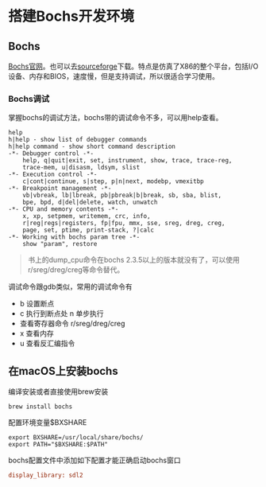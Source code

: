 # 搭建Bochs开发环境

## Bochs

[Bochs官网](https://bochs.sourceforge.io/)。也可以去[sourceforge]((https://sourceforge.net/projects/bochs/))下载。特点是仿真了X86的整个平台，包括I/O设备、内存和BIOS，速度慢，但是支持调试，所以很适合学习使用。


### Bochs调试

掌握bochs的调试方法，bochs带的调试命令不多，可以用help查看。

```text
help
h|help - show list of debugger commands
h|help command - show short command description
-*- Debugger control -*-
    help, q|quit|exit, set, instrument, show, trace, trace-reg,
    trace-mem, u|disasm, ldsym, slist
-*- Execution control -*-
    c|cont|continue, s|step, p|n|next, modebp, vmexitbp
-*- Breakpoint management -*-
    vb|vbreak, lb|lbreak, pb|pbreak|b|break, sb, sba, blist,
    bpe, bpd, d|del|delete, watch, unwatch
-*- CPU and memory contents -*-
    x, xp, setpmem, writemem, crc, info,
    r|reg|regs|registers, fp|fpu, mmx, sse, sreg, dreg, creg,
    page, set, ptime, print-stack, ?|calc
-*- Working with bochs param tree -*-
    show "param", restore
```

> 书上的dump_cpu命令在bochs 2.3.5以上的版本就没有了，可以使用r/sreg/dreg/creg等命令替代。

调试命令跟gdb类似，常用的调试命令有

- b 设置断点
- c 执行到断点处   n 单步执行
- 查看寄存器命令 r/sreg/dreg/creg
- x 查看内存
- u 查看反汇编指令

## 在macOS上安装bochs

编译安装或者直接使用brew安装

```shell
brew install bochs
```

配置环境变量$BXSHARE

```shell
export BXSHARE=/usr/local/share/bochs/
export PATH="$BXSHARE:$PATH"
```

bochs配置文件中添加如下配置才能正确启动bochs窗口

```ini
display_library: sdl2
```
